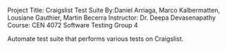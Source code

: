 Project Title: Craigslist Test Suite
By:Daniel Arriaga, Marco Kalbermatten, Lousiane Gauthier, Martin Becerra
Instructor: Dr. Deepa Devasenapathy
Course: CEN 4072 Software Testing
Group 4


Automate test suite that performs various tests on Craigslist.
